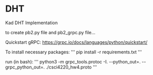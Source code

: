 # DHT
Kad DHT Implementation

to create pb2.py file and pb2_grpc.py file...

Quickstart gRPC: https://grpc.io/docs/languages/python/quickstart/

To install necessary packages: 
'''
pip install -r requirements.txt
'''

run (in bash):
'''
python3 -m grpc_tools.protoc -I. --python_out=. --grpc_python_out=. ./csci4220_hw4.proto
'''
